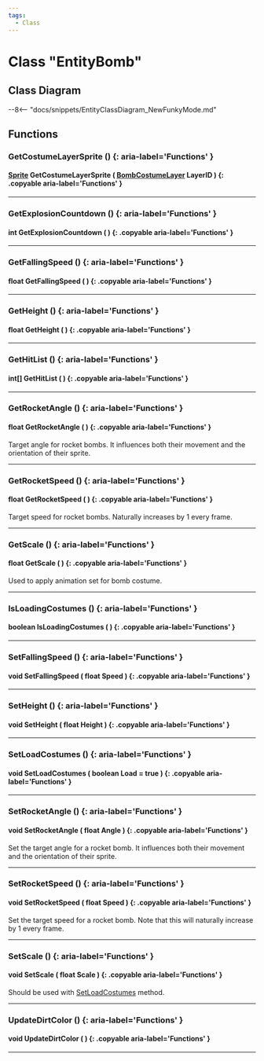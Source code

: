 ```yaml
---
tags:
  - Class
---
```

# Class "EntityBomb"

## Class Diagram
--8<-- "docs/snippets/EntityClassDiagram_NewFunkyMode.md"
## Functions

### GetCostumeLayerSprite () {: aria-label='Functions' }
#### [Sprite](Sprite.md) GetCostumeLayerSprite ( [BombCostumeLayer](enums/BombCostumeLayer.md) LayerID ) {: .copyable aria-label='Functions' }

___
### GetExplosionCountdown () {: aria-label='Functions' }
#### int GetExplosionCountdown ( ) {: .copyable aria-label='Functions' }

___
### GetFallingSpeed () {: aria-label='Functions' }
#### float GetFallingSpeed ( ) {: .copyable aria-label='Functions' }

___
### GetHeight () {: aria-label='Functions' }
#### float GetHeight ( ) {: .copyable aria-label='Functions' }

___
### GetHitList () {: aria-label='Functions' }
#### int[] GetHitList ( ) {: .copyable aria-label='Functions' }

___
### GetRocketAngle () {: aria-label='Functions' }
#### float GetRocketAngle ( ) {: .copyable aria-label='Functions' }
Target angle for rocket bombs. It influences both their movement and the orientation of their sprite.

___
### GetRocketSpeed () {: aria-label='Functions' }
#### float GetRocketSpeed ( ) {: .copyable aria-label='Functions' }
Target speed for rocket bombs. Naturally increases by 1 every frame.

___
### GetScale () {: aria-label='Functions' }
#### float GetScale ( ) {: .copyable aria-label='Functions' }
Used to apply animation set for bomb costume.

___
### IsLoadingCostumes () {: aria-label='Functions' }
#### boolean IsLoadingCostumes ( ) {: .copyable aria-label='Functions' }

___
### SetFallingSpeed () {: aria-label='Functions' }
#### void SetFallingSpeed ( float Speed ) {: .copyable aria-label='Functions' }

___
### SetHeight () {: aria-label='Functions' }
#### void SetHeight ( float Height ) {: .copyable aria-label='Functions' }

___
### SetLoadCostumes () {: aria-label='Functions' }
#### void SetLoadCostumes ( boolean Load = true ) {: .copyable aria-label='Functions' }

___
### SetRocketAngle () {: aria-label='Functions' }
#### void SetRocketAngle ( float Angle ) {: .copyable aria-label='Functions' }
Set the target angle for a rocket bomb. It influences both their movement and the orientation of their sprite.

___
### SetRocketSpeed () {: aria-label='Functions' }
#### void SetRocketSpeed ( float Speed ) {: .copyable aria-label='Functions' }
Set the target speed for a rocket bomb. Note that this will naturally increase by 1 every frame.

___
### SetScale () {: aria-label='Functions' }
#### void SetScale ( float Scale ) {: .copyable aria-label='Functions' }
Should be used with [SetLoadCostumes](#setloadcostumes) method.

___
### UpdateDirtColor () {: aria-label='Functions' }
#### void UpdateDirtColor ( ) {: .copyable aria-label='Functions' }

___

